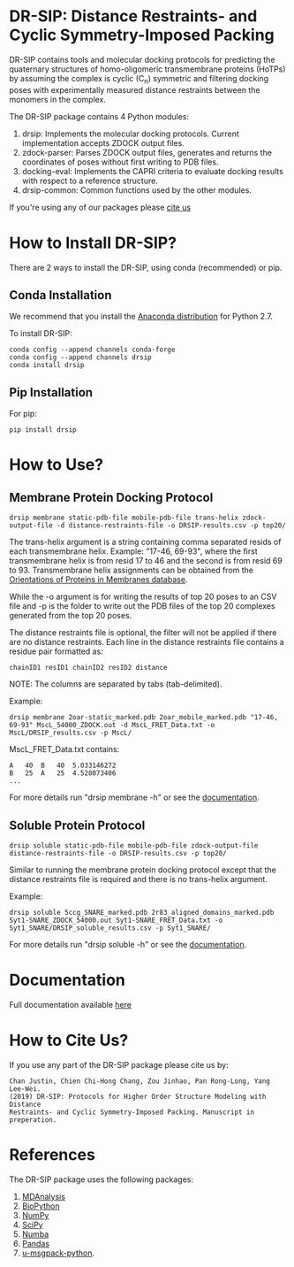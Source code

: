 # DR-SIP: Distance Restraints- and Cyclic Symmetry-Imposed Packing
DR-SIP contains tools and molecular docking protocols for predicting the quaternary structures of homo-oligomeric transmembrane proteins (HoTPs) by assuming the complex is cyclic (C<sub>n</sub>) symmetric and filtering docking poses with experimentally measured distance restraints between the monomers in the complex.

The DR-SIP package contains 4 Python modules:
1. drsip: Implements the molecular docking protocols. Current implementation accepts ZDOCK output files.
2. zdock-parser: Parses ZDOCK output files, generates and returns the coordinates of poses without first writing to PDB files.
3. docking-eval: Implements the CAPRI criteria to evaluate docking results with respect to a reference structure. 
4. drsip-common: Common functions used by the other modules.

If you're using any of our packages please [cite us](#how-to-cite-us)

# How to Install DR-SIP?
There are 2 ways to install the DR-SIP, using conda (recommended) or pip.

## Conda Installation
We recommend that you install the [Anaconda distribution](https://www.anaconda.com/download/) for Python 2.7.

To install DR-SIP:
```
conda config --append channels conda-forge
conda config --append channels drsip
conda install drsip
```

## Pip Installation
For pip:
```
pip install drsip
```

# How to Use?
## Membrane Protein Docking Protocol
```
drsip membrane static-pdb-file mobile-pdb-file trans-helix zdock-output-file -d distance-restraints-file -o DRSIP-results.csv -p top20/
```
The trans-helix argument is a string containing comma separated resids of each transmembrane helix. Example: "17-46, 69-93", where the first transmembrane helix is from resid 17 to 46 and the second is from resid 69 to 93. Transmembrane helix assignments can be obtained from the [Orientations of Proteins in Membranes database](https://opm.phar.umich.edu/).

While the -o argument is for writing the results of top 20 poses to an CSV file and -p is the folder to write out the PDB files of the top 20 complexes generated from the top 20 poses.

The distance restraints file is optional, the filter will not be applied if there are no distance restraints. Each line in the distance restraints file contains a residue pair formatted as:
```
chainID1 resID1 chainID2 resID2 distance
```
NOTE: The columns are separated by tabs (tab-delimited).

Example:
```
drsip membrane 2oar-static_marked.pdb 2oar_mobile_marked.pdb "17-46, 69-93" MscL_54000_ZDOCK.out -d MscL_FRET_Data.txt -o MscL/DRSIP_results.csv -p MscL/
```

MscL_FRET_Data.txt contains:
```
A	40	B	40	5.033146272
B	25	A	25	4.528073406
...
```

For more details run "drsip membrane -h" or see the [documentation](http://drsip.readthedocs.io/).

## Soluble Protein Protocol
```
drsip soluble static-pdb-file mobile-pdb-file zdock-output-file distance-restraints-file -o DRSIP-results.csv -p top20/
```
Similar to running the membrane protein docking protocol except that the distance restraints file is required and there is no trans-helix argument.

Example:
```
drsip soluble 5ccg_SNARE_marked.pdb 2r83_aligned_domains_marked.pdb Syt1-SNARE_ZDOCK_54000.out Syt1-SNARE_FRET_Data.txt -o Syt1_SNARE/DRSIP_soluble_results.csv -p Syt1_SNARE/
```

For more details run "drsip soluble -h" or see the [documentation](http://drsip.readthedocs.io/).

# Documentation
Full documentation available [here](http://drsip.readthedocs.io/)

# How to Cite Us?
If you use any part of the DR-SIP package please cite us by:
```
Chan Justin, Chien Chi-Hong Chang, Zou Jinhao, Pan Rong-Long, Yang Lee-Wei.
(2019) DR-SIP: Protocols for Higher Order Structure Modeling with Distance
Restraints- and Cyclic Symmetry-Imposed Packing. Manuscript in preperation.
```

# References
The DR-SIP package uses the following packages:
1. [MDAnalysis](https://www.mdanalysis.org/pages/citations/)
2. [BioPython](https://biopython.org/wiki/Documentation#papers)
3. [NumPy](https://www.scipy.org/citing.html)
4. [SciPy](https://www.scipy.org/citing.html)
5. [Numba](https://numba.pydata.org/numba-doc/dev/user/faq.html#how-do-i-reference-cite-acknowledge-numba-in-other-work)
6. [Pandas](https://www.scipy.org/citing.html)
7. [u-msgpack-python](https://github.com/vsergeev/u-msgpack-python).